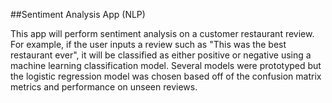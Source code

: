 ##Sentiment Analysis App (NLP)

This app will perform sentiment analysis on a customer restaurant review.  For example, if the user inputs a review such as "This was the best restaurant ever", it will be classified as either positive or negative using a machine learning classification model.  Several models were prototyped but the logistic regression model was chosen based off of the confusion matrix metrics and performance on unseen reviews.

